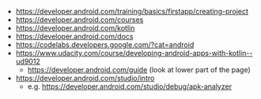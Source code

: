 * https://developer.android.com/training/basics/firstapp/creating-project
* https://developer.android.com/courses
* https://developer.android.com/kotlin
* https://developer.android.com/docs
* https://codelabs.developers.google.com/?cat=android
* https://www.udacity.com/course/developing-android-apps-with-kotlin--ud9012
    * https://developer.android.com/guide (look at lower part of the page)
* https://developer.android.com/studio/intro
	* e.g. https://developer.android.com/studio/debug/apk-analyzer
